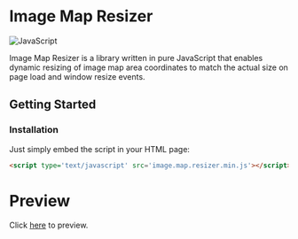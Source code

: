 # Image Map Resizer

![JavaScript](https://img.shields.io/badge/-JavaScript-F7DF1E?style=flat-square&logo=javascript&logoColor=black)

Image Map Resizer is a library written in pure JavaScript that enables dynamic resizing of image map area coordinates to match the actual size on page load and window resize events. 

## Getting Started

### Installation

Just simply embed the script in your HTML page:

```html
<script type='text/javascript' src='image.map.resizer.min.js'></script>

```

# Preview 

Click <a href="https://vikasdwivedi.github.io/image-map-resizer/"> here</a> to preview.